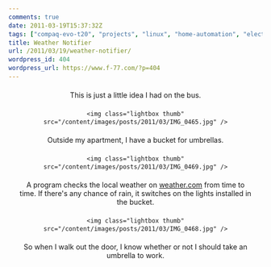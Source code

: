 ```yaml
---
comments: true
date: 2011-03-19T15:37:32Z
tags: ["compaq-evo-t20", "projects", "linux", "home-automation", "electronics"]
title: Weather Notifier
url: /2011/03/19/weather-notifier/
wordpress_id: 404
wordpress_url: https://www.f-77.com/?p=404
---
```


<div style="text-align: center;">

<p style="margin:20px;">This is just a little idea I had on the bus.</p>

    <img class="lightbox thumb" src="/content/images/posts/2011/03/IMG_0465.jpg" />

<p style="margin:20px;">Outside my apartment, I have a bucket for umbrellas.</p>

    <img class="lightbox thumb" src="/content/images/posts/2011/03/IMG_0469.jpg" />

<p style="margin:20px;">A program checks the local weather on <a href="https://www.weather.com">weather.com</a>
from time to time. If there's any chance of rain, it switches on the lights installed in the bucket.</p>

    <img class="lightbox thumb" src="/content/images/posts/2011/03/IMG_0468.jpg" />

<p style="margin:20px;">So when I walk out the door, I know whether or not I should take an umbrella to work.</p>

</div>
